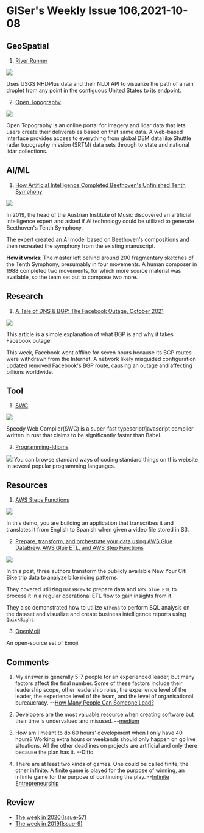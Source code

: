 # GISer's Weekly Issue 106,2021-10-08

## GeoSpatial

1. [River Runner](https://webflow-blog.mbxsandbox.com/blog/river-runner-how-i-built-it)

![](https://github.com/sdl60660/river-runner/raw/main/public/images/preview_image.png?raw=true)

Uses USGS NHDPlus data and their NLDI API to visualize the path of a rain droplet from any point in the contiguous United States to its endpoint.

2. [Open Topography](https://www.gislounge.com/open-topography-a-spatial-data-infrastructure-for-topographic-data/)

![](https://cdn.shortpixel.ai/spai/w_810+q_glossy+ret_img+to_webp/https://www.gislounge.com/wp-content/uploads/2020/08/opentopography-map.png)

Open Topography is an online portal for imagery and lidar data that lets users create their deliverables based on that same data. A web-based interface provides access to everything from global DEM data like Shuttle radar topography mission (SRTM) data sets through to state and national lidar collections.

## AI/ML

1. [How Artificial Intelligence Completed Beethoven's Unfinished Tenth Symphony](https://www.smithsonianmag.com/innovation/how-artificial-intelligence-completed-beethovens-unfinished-10th-symphony-180978753/)

![](https://cdn.beekka.com/blogimg/asset/202109/bg2021093001.jpg)

In 2019, the head of the Austrian Institute of Music discovered an artificial intelligence expert and asked if AI technology could be utilized to generate Beethoven's Tenth Symphony.

The expert created an AI model based on Beethoven's compositions and then recreated the symphony from the existing manuscript.

**How it works**: The master left behind around 200 fragmentary sketches of the Tenth Symphony, presumably in four movements. A human composer in 1988 completed two movements, for which more source material was available, so the team set out to compose two more.

## Research

1. [A Tale of DNS & BGP: The Facebook Outage, October 2021](https://riskledger.com/blog/facebook-outage/)

![](https://riskledger-website-media-uploads.s3-eu-west-1.amazonaws.com/bgp-routing.png)

This article is a simple explanation of what BGP is and why it takes Facebook outage.

This week, Facebook went offline for seven hours because its BGP routes were withdrawn from the Internet. A network likely misguided configuration updated removed Facebook's BGP route, causing an outage and affecting billions worldwide.

## Tool

1. [SWC](https://github.com/swc-project/swc)

![](https://raw.githubusercontent.com/swc-project/logo/master/swc.png)

Speedy Web Compiler(SWC) is a super-fast typescript/javascript compiler written in rust that claims to be significantly faster than Babel.

2. [Programming-Idioms](https://programming-idioms.org/)

![](https://cdn.beekka.com/blogimg/asset/202109/bg2021092707.jpg)
You can browse standard ways of coding standard things on this website in several popular programming languages.

## Resources

1. [AWS Steps Functions](https://aws.amazon.com/blogs/aws/now-aws-step-functions-supports-200-aws-services-to-enable-easier-workflow-automation/)

![](https://d2908q01vomqb2.cloudfront.net/da4b9237bacccdf19c0760cab7aec4a8359010b0/2021/09/08/07-statemachine-750x1024.png)

In this demo, you are building an application that transcribes it and translates it from English to Spanish when given a video file stored in S3.

2. [Prepare, transform, and orchestrate your data using AWS Glue DataBrew, AWS Glue ETL, and AWS Step Functions](https://aws.amazon.com/blogs/big-data/prepare-transform-and-orchestrate-your-data-using-aws-glue-databrew-aws-glue-etl-and-aws-step-functions/?nc1=b_rp)

![](https://d2908q01vomqb2.cloudfront.net/b6692ea5df920cad691c20319a6fffd7a4a766b8/2021/08/30/BDB1392-image003.png)

In this post, three authors transform the publicly available New Your Citi Bike trip data to analyze bike riding patterns.

They covered utilizing `DataBrew` to prepare data and `AWS Glue ETL` to process it in a regular operational ETL flow to gain insights from it.

They also demonstrated how to utilize `Athena` to perform SQL analysis on the dataset and visualize and create business intelligence reports using `QuickSight.`

3. [OpenMoji](https://openmoji.org/)

An open-source set of Emoji.

## Comments

1.  My answer is generally 5-7 people for an experienced leader, but many factors affect the final number. Some of these factors include their leadership scope, other leadership roles, the experience level of the leader, the experience level of the team, and the level of organisational bureaucracy.
    --[How Many People Can Someone Lead?](https://www.patkua.com/blog/how-many-people-can-someone-lead/#The_Short_Answer)

2.  Developers are the most valuable resource when creating software but their time is undervalued and misused.
    --[medium](https://itnext.io/developers-are-the-most-valuable-resource-when-creating-software-but-their-time-is-undervalued-and-85aab08d7af7)

3.  How am I meant to do 60 hours' development when I only have 40 hours?
    Working extra hours or weekends should only happen on go live situations. All the other deadlines on projects are artificial and only there because the plan has it.
    --Ditto
4.  There are at least two kinds of games. One could be called finite, the other infinite. A finite game is played for the purpose of winning, an infinite game for the purpose of continuing the play.
    --[Infinite Entrepreneurship](https://www.indiehackers.com/post/infinite-entrepreneurship-da92f36f21)

## Review

- [The week in 2020(Issue-57)](https://github.com/lkcozy/weekly/blob/master/docs/2020/issue-57.md)
- [The week in 2019(Issue-9)](https://github.com/lkcozy/weekly/blob/master/docs/2019/issue-9.md)
